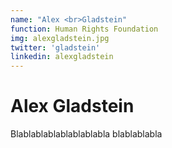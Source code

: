 ```yaml
---
name: "Alex <br>Gladstein"
function: Human Rights Foundation
img: alexgladstein.jpg
twitter: 'gladstein'
linkedin: alexgladstein
---
```


# Alex Gladstein
 
Blablablablablablablabla
blablablabla
